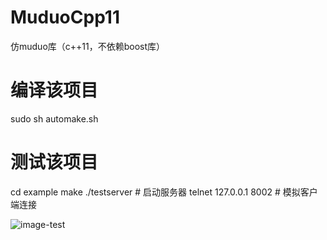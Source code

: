 
# MuduoCpp11
仿muduo库（c++11，不依赖boost库）

# 编译该项目
sudo sh automake.sh

# 测试该项目
cd example
make
./testserver                # 启动服务器
telnet 127.0.0.1 8002       # 模拟客户端连接

<img src="../imgs/test.png" alt="image-test" />


